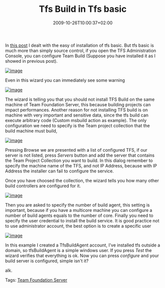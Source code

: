 ﻿---
title: "Tfs Build in Tfs basic"
description: ""
date: 2009-10-26T10:00:37+02:00
draft: false
tags: [Team Foundation Server]
categories: [Tfs]
---
In [this post](http://www.codewrecks.com/blog/index.php/2009/10/24/installing-tfs2010-beta2-first-try/) I dealt with the easy of installation of tfs basic. But tfs basic is much more than simply source control, if you open the TFS Administration Console, you can configure Team Build (Suppose you have installed it as I showed in previous post).

[![image](https://www.codewrecks.com/blog/wp-content/uploads/2009/10/image-thumb20.png "image")](https://www.codewrecks.com/blog/wp-content/uploads/2009/10/image20.png)

Even in this wizard you can immediately see some warning

[![image](https://www.codewrecks.com/blog/wp-content/uploads/2009/10/image-thumb21.png "image")](https://www.codewrecks.com/blog/wp-content/uploads/2009/10/image21.png)

The wizard is telling you that you should not install TFS Build on the same machine of Team Foundation Server, this because building projects can impact performances. Another reason for not installing TFS build is on machine with very important and sensitive data, since the tfs build can execute arbitrary code (Custom msbuild action as example). The only configuration we need to specify is the Team project collection that the build machine must build,

[![image](https://www.codewrecks.com/blog/wp-content/uploads/2009/10/image-thumb22.png "image")](https://www.codewrecks.com/blog/wp-content/uploads/2009/10/image22.png)

Pressing Browse we are presented with a list of configured TFS, if our server is not listed, press *Servers* button and add the server that contains the Team Project Collection you want to build. In this dialog remember to specify the machine name of the TFS, and not IP Address, because with IP Address the installer can fail to configure the service.

Once you have choosed the collection, the wizard tells you how many other build controllers are configured for it.

[![image](https://www.codewrecks.com/blog/wp-content/uploads/2009/10/image-thumb23.png "image")](https://www.codewrecks.com/blog/wp-content/uploads/2009/10/image23.png)

Then you are asked to specify the number of build agent, this setting is important, because if you have a multicore machine you can configure a number of build agents equals to the number of core. Finally you need to specify the user credential to install the build service. It is good practice not to use administrator account, the best option is to create a specific user

[![image](https://www.codewrecks.com/blog/wp-content/uploads/2009/10/image-thumb24.png "image")](https://www.codewrecks.com/blog/wp-content/uploads/2009/10/image24.png)

In this example I created a TfsBuildAgent account, I've installed tfs outside a domain, so tfsBuildAgent is a simple windows user. If you press *Test* the wizard verifies that everything is ok. Now you can press *configure* and your build server is configured, simple isn't it?

alk.

Tags: [Team Foundation Server](http://technorati.com/tag/Team%20Foundation%20Server)
